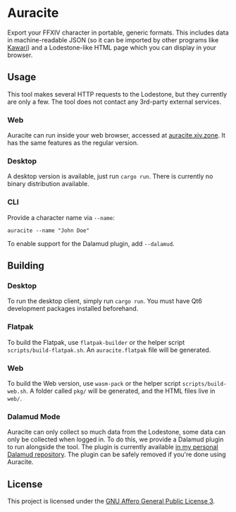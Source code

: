 # Auracite

Export your FFXIV character in portable, generic formats. This includes
data in machine-readable JSON (so it can be imported by other programs
like [Kawari](https://github.com/redstrate/Kawari)) and a Lodestone-like
HTML page which you can display in your browser.

## Usage

This tool makes several HTTP requests to the Lodestone, but they currently are only a few. The tool does not contact any
3rd-party external services.

### Web

Auracite can run inside your web browser, accessed at [auracite.xiv.zone](https://auracite.xiv.zone/). It has the same features as the regular version.

### Desktop

A desktop version is available, just run `cargo run`. There is currently no binary distribution available.

### CLI

Provide a character name via `--name`:

```shell
auracite --name "John Doe" 
```


To enable support for the Dalamud plugin, add `--dalamud`.

## Building

### Desktop

To run the desktop client, simply run `cargo run`. You must have Qt6 development packages installed beforehand.

### Flatpak

To build the Flatpak, use `flatpak-builder` or the helper script `scripts/build-flatpak.sh`. An `auracite.flatpak` file will be generated.

### Web

To build the Web version, use `wasm-pack` or the helper script `scripts/build-web.sh`. A folder called `pkg/` will be generated, and the HTML files live in `web/`.

### Dalamud Mode

Auracite can only collect so much data from the Lodestone, some data can only be collected when logged in. To do this,
we provide a Dalamud plugin to run alongside the tool. The plugin is currently available
[in my personal Dalamud repository](https://github.com/redstrate/DalamudPlugins). The plugin can be
safely removed if you're done using Auracite.

## License

This project is licensed under the [GNU Affero General Public License 3](LICENSE).
